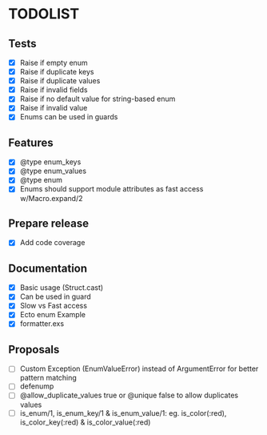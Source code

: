 # TODOLIST

## Tests

- [x] Raise if empty enum
- [x] Raise if duplicate keys
- [x] Raise if duplicate values
- [x] Raise if invalid fields
- [x] Raise if no default value for string-based enum
- [x] Raise if invalid value
- [x] Enums can be used in guards

## Features

- [x] @type enum_keys
- [x] @type enum_values
- [x] @type enum
- [x] Enums should support module attributes as fast access w/Macro.expand/2

## Prepare release

- [x] Add code coverage

## Documentation

- [x] Basic usage (Struct.cast)
- [x] Can be used in guard
- [x] Slow vs Fast access
- [x] Ecto enum Example
- [x] formatter.exs

## Proposals

- [ ] Custom Exception (EnumValueError) instead of ArgumentError for better pattern matching
- [ ] defenump
- [ ] @allow_duplicate_values true or @unique false to allow duplicates values
- [ ] is_enum/1, is_enum_key/1 & is_enum_value/1: eg. is_color(:red), is_color_key(:red) & is_color_value(:red)
